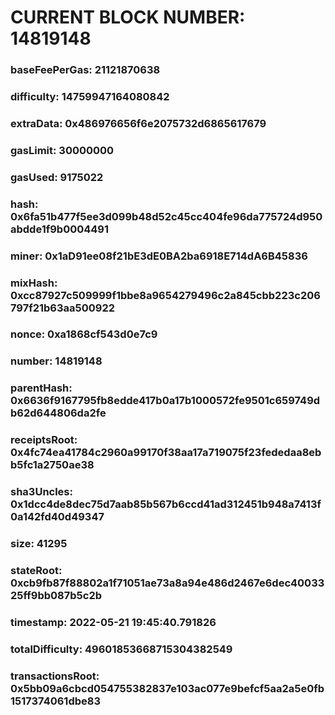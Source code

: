 # CURRENT BLOCK NUMBER: 14819148

### baseFeePerGas: 21121870638
### difficulty: 14759947164080842
### extraData: 0x486976656f6e2075732d6865617679
### gasLimit: 30000000
### gasUsed: 9175022
### hash: 0x6fa51b477f5ee3d099b48d52c45cc404fe96da775724d950abdde1f9b0004491
### miner: 0x1aD91ee08f21bE3dE0BA2ba6918E714dA6B45836
### mixHash: 0xcc87927c509999f1bbe8a9654279496c2a845cbb223c206797f21b63aa500922
### nonce: 0xa1868cf543d0e7c9
### number: 14819148
### parentHash: 0x6636f9167795fb8edde417b0a17b1000572fe9501c659749db62d644806da2fe
### receiptsRoot: 0x4fc74ea41784c2960a99170f38aa17a719075f23fededaa8ebb5fc1a2750ae38
### sha3Uncles: 0x1dcc4de8dec75d7aab85b567b6ccd41ad312451b948a7413f0a142fd40d49347
### size: 41295
### stateRoot: 0xcb9fb87f88802a1f71051ae73a8a94e486d2467e6dec4003325ff9bb087b5c2b
### timestamp: 2022-05-21 19:45:40.791826
### totalDifficulty: 49601853668715304382549
### transactionsRoot: 0x5bb09a6cbcd054755382837e103ac077e9befcf5aa2a5e0fb1517374061dbe83
